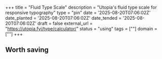 +++
title = "Fluid Type Scale"
description = "Utopia's fluid type scale for responsive typography"
type = "pin"
date = '2025-08-20T07:06:02Z'
date_planted = '2025-08-20T07:06:02Z'
date_tended = '2025-08-20T07:06:02Z'
draft = false
external_url = "https://utopia.fyi/type/calculator/"
status = "using"
tags = [""]
domain = [""]
+++

## Worth saving
